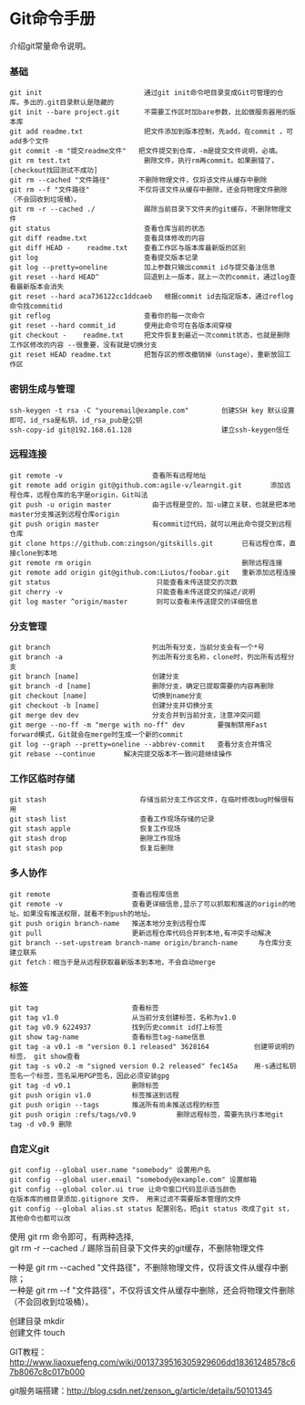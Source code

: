 # Git命令手册

介绍git常量命令说明。


 ### 基础
    git init                         通过git init命令吧目录变成Git可管理的仓库。多出的.git目录默认是隐藏的
    git init --bare project.git      不需要工作区时加bare参数，比如做服务器用的版本库
    git add readme.txt               把文件添加到版本控制，先add，在commit ，可add多个文件
    git commit -m "提交readme文件"   把文件提交到仓库，-m是提交文件说明，必填。
    git rm test.txt                  删除文件，执行rm再commit。如果删错了，[checkout找回测试不成功]
    git rm --cached "文件路径"       不删除物理文件，仅将该文件从缓存中删除
    git rm --f "文件路径"            不仅将该文件从缓存中删除，还会将物理文件删除（不会回收到垃圾桶）。
    git rm -r --cached ./            踢除当前目录下文件夹的git缓存，不删除物理文件
    git status                       查看仓库当前的状态
    git diff readme.txt              查看具体修改的内容
    git diff HEAD -    readme.txt    查看工作区与版本库最新版的区别
    git log                          查看提交版本记录
    git log --pretty=oneline         加上参数只输出commit id与提交备注信息
    git reset --hard HEAD^           回退到上一版本，就上一次的commit，通过log查看最新版本会消失
    git reset --hard aca736122cc1ddcaeb   根据commit id去指定版本，通过reflog命令找commitid
    git reflog                       查看你的每一次命令
    git reset --hard commit_id       使用此命令可在各版本间穿梭 
    git checkout -    readme.txt     把文件恢复到最近一次commit状态，也就是删除工作区修改的内容 --很重要，没有就是切换分支
    git reset HEAD readme.txt        把暂存区的修改撤销掉（unstage），重新放回工作区

### 密钥生成与管理
    ssh-keygen -t rsa -C "youremail@example.com"        创建SSH key 默认设置即可，id_rsa是私钥，id_rsa_pub是公钥
    ssh-copy-id git@192.168.61.128                      建立ssh-keygen信任

### 远程连接
    git remote -v                      查看所有远程地址
    git remote add origin git@github.com:agile-v/learngit.git       添加远程仓库，远程仓库的名字是origin，Git叫法
    git push -u origin master          由于远程是空的，加-u建立关联，也就是把本地master分支推送到远程仓库origin
    git push origin master             有commit过代码，就可以用此命令提交到远程仓库
    git clone https://github.com:zingson/gitskills.git       已有远程仓库，直接clone到本地
    git remote rm origin                                     删除远程连接
    git remote add origin git@github.com:Liutos/foobar.git   重新添加远程连接
    git status                          只能查看未传送提交的次数
    git cherry -v                       只能查看未传送提交的描述/说明
    git log master ^origin/master       则可以查看未传送提交的详细信息

### 分支管理
    git branch                         列出所有分支，当前分支会有一个*号
    git branch -a                      列出所有分支名称，clone时，列出所有远程分支
    git branch [name]                  创建分支
    git branch -d [name]               删除分支，确定已提取需要的内容再删除
    git checkout [name]                切换到name分支
    git checkout -b [name]             创建分支并切换分支
    git merge dev dev                  分支合并到当前分支，注意冲突问题
    git merge --no-ff -m "merge with no-ff" dev        要强制禁用Fast forward模式，Git就会在merge时生成一个新的commit
    git log --graph --pretty=oneline --abbrev-commit   查看分支合并情况
    git rebase --continue       解决完提交版本不一致问题继续操作

### 工作区临时存储
    git stash                       存储当前分支工作区文件，在临时修改bug时候很有用
    git stash list                  查看工作现场存储的记录
    git stash apple                 恢复工作现场
    git stash drop                  删除工作现场
    git stash pop                   恢复后删除

### 多人协作
    git remote                    查看远程库信息
    git remote -v                 查看更详细信息,显示了可以抓取和推送的origin的地址。如果没有推送权限，就看不到push的地址。
    git push origin branch-name   推送本地分支到远程仓库
    git pull                      更新远程仓库代码合并到本地,有冲突手动解决
    git branch --set-upstream branch-name origin/branch-name     与仓库分支建立联系
    git fetch：相当于是从远程获取最新版本到本地，不会自动merge

### 标签
    git tag                       查看标签
    git tag v1.0                  从当前分支创建标签，名称为v1.0
    git tag v0.9 6224937          找到历史commit id打上标签
    git show tag-name             查看标签tag-name信息
    git tag -a v0.1 -m "version 0.1 released" 3628164           创建带说明的标签， git show查看
    git tag -s v0.2 -m "signed version 0.2 released" fec145a    用-s通过私钥签名一个标签，签名采用PGP签名，因此必须安装gpg
    git tag -d v0.1               删除标签
    git push origin v1.0          标签推送到远程
    git push origin --tags        推送所有尚未推送远程的标签
    git push origin :refs/tags/v0.9          删除远程标签，需要先执行本地git tag -d v0.9 删除

### 自定义git
    git config --global user.name "somebody" 设置用户名
    git config --global user.email "somebody@example.com" 设置邮箱
    git config --global color.ui true 让命令窗口代码显示适当颜色
    在版本库的根目录添加.gitignore 文件， 用来过滤不需要版本管理的文件
    git config --global alias.st status 配置别名，把git status 改成了git st，其他命令也都可以改

使用 git rm 命令即可，有两种选择,  
git rm -r --cached ./   踢除当前目录下文件夹的git缓存，不删除物理文件

一种是 git rm --cached "文件路径"，不删除物理文件，仅将该文件从缓存中删除；    
一种是 git rm --f "文件路径"，不仅将该文件从缓存中删除，还会将物理文件删除（不会回收到垃圾桶）。

创建目录 mkdir   
创建文件 touch

GIT教程：http://www.liaoxuefeng.com/wiki/0013739516305929606dd18361248578c67b8067c8c017b000 

git服务端搭建：http://blog.csdn.net/zenson_g/article/details/50101345




